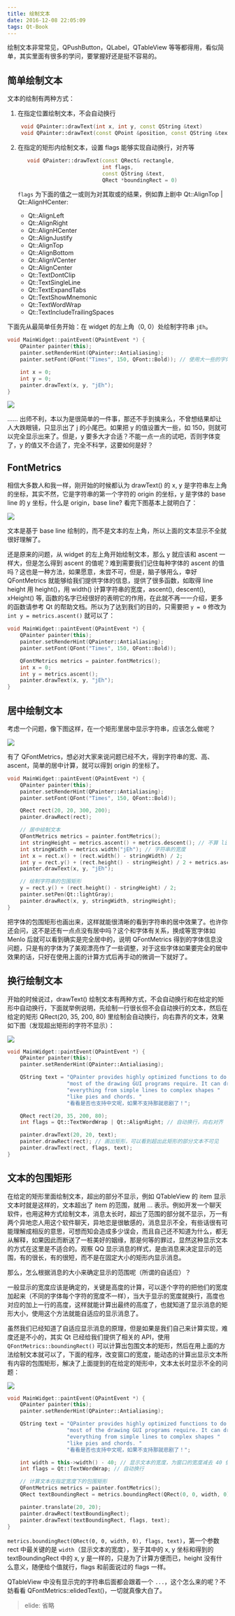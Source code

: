 ```yaml
---
title: 绘制文本
date: 2016-12-08 22:05:09
tags: Qt-Book
---
```

绘制文本非常常见，QPushButton，QLabel，QTableView 等等都得用，看似简单，其实里面有很多的学问，要掌握好还是挺不容易的。<!--more-->

## 简单绘制文本

文本的绘制有两种方式：

1.  在指定位置绘制文本，不会自动换行

    ```cpp
     void QPainter::drawText(int x, int y, const QString &text)
     void QPainter::drawText(const QPoint &position, const QString &text)
    ```
2.  在指定的矩形内绘制文本，设置 flags 能够实现自动换行，对齐等

    ```cpp
       void QPainter::drawText(const QRect& rectangle,
                               int flags,
                               const QString &text,
                               QRect *boundingRect = 0)
    ```
     `flags` 为下面的值之一或则为对其取或的结果，例如靠上剧中 Qt::AlignTop | Qt::AlignHCenter:

    * Qt::AlignLeft
    * Qt::AlignRight
    * Qt::AlignHCenter
    * Qt::AlignJustify
    * Qt::AlignTop
    * Qt::AlignBottom
    * Qt::AlignVCenter
    * Qt::AlignCenter
    * Qt::TextDontClip
    * Qt::TextSingleLine
    * Qt::TextExpandTabs
    * Qt::TextShowMnemonic
    * Qt::TextWordWrap
    * Qt::TextIncludeTrailingSpaces

下面先从最简单任务开始：在 widget 的左上角（0, 0）处绘制字符串 `jEh`。

```cpp
void MainWidget::paintEvent(QPaintEvent *) {
    QPainter painter(this);
    painter.setRenderHint(QPainter::Antialiasing);
    painter.setFont(QFont("Times", 150, QFont::Bold)); // 使用大一些的字体

    int x = 0;
    int y = 0;
    painter.drawText(x, y, "jEh");
}
```

![](/img/qtbook/paint/Paint-Base-FontMetrics-1.png)

…… 出师不利，本以为是很简单的一件事，那还不手到擒来么，不曾想结果却让人大跌眼镜，只显示出了 j 的小尾巴。如果把 y 的值设置大一些，如 150，则就可以完全显示出来了。但是，y 要多大才合适？不能一点一点的试吧，否则字体变了，y 的值又不合适了，完全不科学，这要如何是好？

## FontMetrics

相信大多数人和我一样，刚开始的时候都认为 drawText() 的 x, y 是字符串左上角的坐标，其实不然，它是字符串的第一个字符的 origin 的坐标，y 是字体的 base line 的 y 坐标，什么是 origin，base line? 看完下图基本上就明白了：

![](/img/qtbook/paint/Paint-Base-FontMetrics.png)

文本是基于 base line 绘制的，而不是文本的左上角，所以上面的文本显示不全就很好理解了。

还是原来的问题，从 widget 的左上角开始绘制文本，那么 y 就应该和 ascent 一样大，但是怎么得到 ascent 的值呢？难到需要我们记住每种字体的 ascent 的值吗？这也是一种方法，如果愿意，未尝不可，但是，脑子够用么，幸好 QFontMetrics 就能够给我们提供字体的信息，提供了很多函数，如取得 line height 用 height()，用 width() 计算字符串的宽度，ascent(), descent(), xHeight() 等, 函数的名字已经很好的表明它的作用，在此就不再一一介绍，更多的函数请参考 Qt 的帮助文档。所以为了达到我们的目的，只需要把 `y = 0` 修改为 `int y = metrics.ascent()` 就可以了：

```cpp
void MainWidget::paintEvent(QPaintEvent *) {
    QPainter painter(this);
    painter.setRenderHint(QPainter::Antialiasing);
    painter.setFont(QFont("Times", 150, QFont::Bold));

    QFontMetrics metrics = painter.fontMetrics();
    int x = 0;
    int y = metrics.ascent();
    painter.drawText(x, y, "jEh");
}
```

## 居中绘制文本

考虑一个问题，像下图这样，在一个矩形里居中显示字符串，应该怎么做呢？

![](/img/qtbook/paint/Paint-Base-FontMetrics-2.png)

有了 QFontMetrics，想必对大家来说问题已经不大，得到字符串的宽、高、ascent，简单的居中计算，就可以得到 origin 的坐标了。

```cpp
void MainWidget::paintEvent(QPaintEvent *) {
    QPainter painter(this);
    painter.setRenderHint(QPainter::Antialiasing);
    painter.setFont(QFont("Times", 150, QFont::Bold));

    QRect rect(20, 20, 300, 200);
    painter.drawRect(rect);

    // 居中绘制文本
    QFontMetrics metrics = painter.fontMetrics();
    int stringHeight = metrics.ascent() + metrics.descent(); // 不算 line gap
    int stringWidth = metrics.width("jEh"); // 字符串的宽度
    int x = rect.x() + (rect.width() - stringWidth) / 2;
    int y = rect.y() + (rect.height() - stringHeight) / 2 + metrics.ascent();
    painter.drawText(x, y, "jEh");

    // 绘制字符串的包围矩形
    y = rect.y() + (rect.height() - stringHeight) / 2;
    painter.setPen(Qt::lightGray);
    painter.drawRect(x, y, stringWidth, stringHeight);
}
```
把字体的包围矩形也画出来，这样就能很清晰的看到字符串的居中效果了。也许你还会问，这不是还有一点点没有居中吗？这个和字体有关系，换成等宽字体如  Menlo 后就可以看到确实是完全居中的，说明 QFontMetrics 得到的字体信息没问题，只是有的字体为了美观漂亮作了一些调整，对于这些字体如果要完全的居中效果的话，只好在使用上面的计算方式后再手动的微调一下就好了。

## 换行绘制文本

开始的时候说过，drawText() 绘制文本有两种方式，不会自动换行和在给定的矩形中自动换行，下面就举例说明，先绘制一行很长但不会自动换行的文本，然后在给定的矩形 QRect(20, 35, 200, 80) 里绘制会自动换行，向右靠齐的文本，效果如下图（发现超出矩形的字符不显示）：

![](/img/qtbook/paint/Paint-Base-Text.png)

```cpp
void MainWidget::paintEvent(QPaintEvent *) {
    QPainter painter(this);
    painter.setRenderHint(QPainter::Antialiasing);

    QString text = "QPainter provides highly optimized functions to do "
                   "most of the drawing GUI programs require. It can draw "
                   "everything from simple lines to complex shapes "
                   "like pies and chords. "
                   "看看是否也支持中文呢，如果不支持那就悲剧了！";

    QRect rect(20, 35, 200, 80);
    int flags = Qt::TextWordWrap | Qt::AlignRight; // 自动换行，向右对齐

    painter.drawText(20, 20, text);
    painter.drawRect(rect); // 画出矩形，可以看到超出此矩形的部分文本不可见
    painter.drawText(rect, flags, text);
}
```

## 文本的包围矩形

在给定的矩形里面绘制文本，超出的部分不显示，例如 QTableView 的 item 显示文本时就是这样的，文本超出了 item 的范围，就用 ... 表示。例如开发一个聊天软件，也用这种方式绘制文本，消息太长时，超出了范围的部分就不显示，万一有两个异地恋人用这个软件聊天，异地恋是很敏感的，消息显示不全，有些话很有可能理解成相反的意思，可想而知会造成多少误会，而且自己还不知道为什么，都无从解释，如果因此而断送了一桩美好的姻缘，那是何等的罪过，显然这种显示文本的方式在这里是不适合的。观察 QQ 显示消息的样式，是由消息来决定显示的范围，有的很长，有的很短，而不是在固定大小的矩形内显示消息。

那么，怎么根据消息的大小来确定显示的范围呢（所谓的自适应）？

一般显示的宽度应该是确定的，关键是高度的计算，可以逐个字符的把他们的宽度加起来（不同的字体每个字符的宽度不一样），当大于显示的宽度就换行，高度也对应的加上一行的高度，这样就能计算出最终的高度了，也就知道了显示消息的矩形大小，使用这个方法就能自适应的显示消息了。

虽然我们已经知道了自适应显示消息的原理，但是如果是我们自己来计算实现，难度还是不小的，其实 Qt 已经给我们提供了相关的 API，使用 `QFontMetrics::boundingRect()` 可以计算出包围文本的矩形，然后在用上面的方法绘制文本就可以了，下面的程序，改变窗口的宽度，能动态的计算出显示文本所有内容的包围矩形，解决了上面提到的在给定的矩形中，文本太长时显示不全的问题：

![](/img/qtbook/paint/Paint-Base-Text-BoundingRect.png)

```cpp
void MainWidget::paintEvent(QPaintEvent *) {
    QPainter painter(this);
    painter.setRenderHint(QPainter::Antialiasing);

    QString text = "QPainter provides highly optimized functions to do "
                   "most of the drawing GUI programs require. It can draw "
                   "everything from simple lines to complex shapes "
                   "like pies and chords. "
                   "看看是否也支持中文呢，如果不支持那就悲剧了！";

    int width = this->width() - 40; // 显示文本的宽度，为窗口的宽度减去 40 像素
    int flags = Qt::TextWordWrap; // 自动换行

    // 计算文本在指定宽度下的包围矩形
    QFontMetrics metrics = painter.fontMetrics();
    QRect textBoundingRect = metrics.boundingRect(QRect(0, 0, width, 0), flags, text);

    painter.translate(20, 20);
    painter.drawRect(textBoundingRect);
    painter.drawText(textBoundingRect, flags, text);
}
```

`metrics.boundingRect(QRect(0, 0, width, 0), flags, text)`，第一个参数 rect 中最关键的是 `width`（显示文本的宽度），至于其中的 x, y 坐标和得到的 textBoundingRect 中的 x, y 是一样的，只是为了计算方便而已，height 没有什么意义，随便给个值就行，flags 和前面说过的 flags 一样。

QTableView 中没有显示完的字符串后面都会跟着一个 `...`，这个怎么来的呢？不妨看看 QFontMetrics::elidedText()，一切就真像大白了。

> elide: 省略
